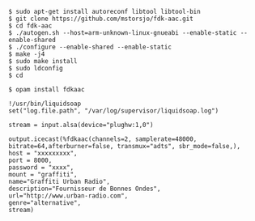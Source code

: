     $ sudo apt-get install autoreconf libtool libtool-bin
    $ git clone https://github.com/mstorsjo/fdk-aac.git
    $ cd fdk-aac
    $ ./autogen.sh --host=arm-unknown-linux-gnueabi --enable-static --enable-shared
    $ ./configure --enable-shared --enable-static
    $ make -j4
    $ sudo make install
    $ sudo ldconfig
    $ cd

    $ opam install fdkaac

    !/usr/bin/liquidsoap
    set("log.file.path", "/var/log/supervisor/liquidsoap.log")

    stream = input.alsa(device="plughw:1,0")

    output.icecast(%fdkaac(channels=2, samplerate=48000, bitrate=64,afterburner=false, transmux="adts", sbr_mode=false,),
    host = "xxxxxxxxx",
    port = 8000,
    password = "xxxx",
    mount = "graffiti",
    name="Graffiti Urban Radio",
    description="Fournisseur de Bonnes Ondes",
    url="http://www.urban-radio.com",
    genre="alternative",
    stream)


